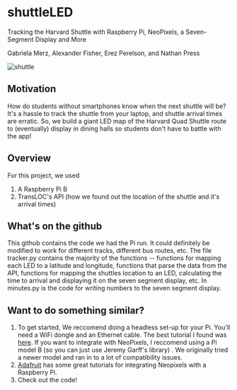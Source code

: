 # shuttleLED
Tracking the Harvard Shuttle with Raspberry Pi, NeoPixels, a Seven-Segment Display and More 

Gabriela Merz, Alexander Fisher, Erez Perelson, and Nathan Press 

 ![shuttle](es50.gif)

## Motivation 
How do students without smartphones know when the next shuttle will be? It's a hassle to track the shuttle from your laptop, and shuttle arrival times are erratic. So, we build a giant LED map of the Harvard Quad Shuttle route to (eventually) display in dining halls so students don't have to battle with the app! 

## Overview 
For this project, we used &nbsp;
1. A Raspberry Pi B &nbsp;
2. TransLOC's API (how we found out the location of the shuttle and it's arrival times) &nbsp;

## What's on the github 
This github contains the code we had the Pi run. It could definitely be modified to work for different tracks, different bus routes, etc. The file tracker.py contains the majority of the functions -- functions for mapping each LED to a latitude and longitude, functions that parse the data from the API, functions for mapping the shuttles location to an LED, calculating the time to arrival and displaying it on the seven segment display, etc. In minutes.py is the code for writing numbers to the seven segment display. 

## Want to do something similar? 
1. To get started, We reccomend doing a headless set-up for your Pi. You'll need a WiFi dongle and an Ethernet cable. The best tutorial I found was [here](https://www.raspberrypi.org/forums/viewtopic.php?f=91&t=74176). If you want to integrate with NeoPixels, I reccomend using a Pi model B (so you can just use Jeremy Garff's library) . We originally tried a newer model and ran in to a lot of compatibility issues. 
2. [Adafruit](https://learn.adafruit.com/neopixels-on-raspberry-pi/overview) has some great tutorials for integrating Neopixels with a Raspberry Pi. 
3. Check out the code! 



